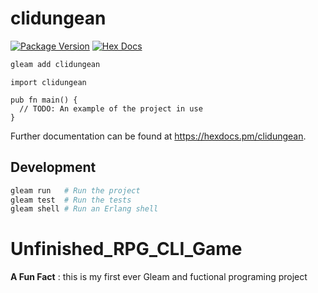 # clidungean

[![Package Version](https://img.shields.io/hexpm/v/clidungean)](https://hex.pm/packages/clidungean)
[![Hex Docs](https://img.shields.io/badge/hex-docs-ffaff3)](https://hexdocs.pm/clidungean/)

```sh
gleam add clidungean
```
```gleam
import clidungean

pub fn main() {
  // TODO: An example of the project in use
}
```

Further documentation can be found at <https://hexdocs.pm/clidungean>.

## Development

```sh
gleam run   # Run the project
gleam test  # Run the tests
gleam shell # Run an Erlang shell
```
# Unfinished_RPG_CLI_Game

**A Fun Fact** : this is my first ever Gleam and fuctional programing project

